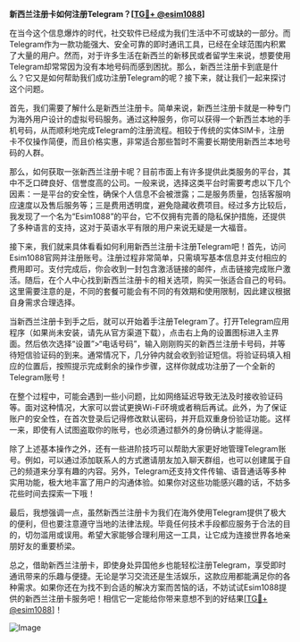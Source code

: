 **新西兰注册卡如何注册Telegram？[[TG💪+ @esim1088](https://t.me/s/esim1088)]**

在当今这个信息爆炸的时代，社交软件已经成为我们生活中不可或缺的一部分。而Telegram作为一款功能强大、安全可靠的即时通讯工具，已经在全球范围内积累了大量的用户。然而，对于许多生活在新西兰的新移民或者留学生来说，想要使用Telegram却常常因为没有本地号码而感到困扰。那么，新西兰注册卡到底是什么？它又是如何帮助我们成功注册Telegram的呢？接下来，就让我们一起来探讨这个问题。

首先，我们需要了解什么是新西兰注册卡。简单来说，新西兰注册卡就是一种专门为海外用户设计的虚拟号码服务。通过这种服务，你可以获得一个新西兰本地的手机号码，从而顺利地完成Telegram的注册流程。相较于传统的实体SIM卡，注册卡不仅操作简便，而且价格实惠，非常适合那些暂时不需要长期使用新西兰本地号码的人群。

那么，如何获取一张新西兰注册卡呢？目前市面上有许多提供此类服务的平台，其中不乏口碑良好、信誉度高的公司。一般来说，选择这类平台时需要考虑以下几个因素：一是平台的安全性，确保个人信息不会被泄露；二是服务质量，包括客服响应速度以及售后服务等；三是费用透明度，避免隐藏收费项目。经过多方比较后，我发现了一个名为“Esim1088”的平台，它不仅拥有完善的隐私保护措施，还提供了多种语言的支持，这对于英语水平有限的用户来说无疑是一大福音。

接下来，我们就来具体看看如何利用新西兰注册卡注册Telegram吧！首先，访问Esim1088官网并注册账号。注册过程非常简单，只需填写基本信息并支付相应的费用即可。支付完成后，你会收到一封包含激活链接的邮件，点击链接完成账户激活。随后，在个人中心找到新西兰注册卡的相关选项，购买一张适合自己的号码。这里需要注意的是，不同的套餐可能会有不同的有效期和使用限制，因此建议根据自身需求合理选择。

当新西兰注册卡到手之后，就可以开始着手注册Telegram了。打开Telegram应用程序（如果尚未安装，请先从官方渠道下载），点击右上角的设置图标进入主界面。然后依次选择“设置”>“电话号码”，输入刚刚购买的新西兰注册卡号码，并等待短信验证码的到来。通常情况下，几分钟内就会收到验证短信。将验证码填入相应的位置后，按照提示完成剩余的操作步骤，这样你就成功注册了一个全新的Telegram账号！

在整个过程中，可能会遇到一些小问题，比如网络延迟导致无法及时接收验证码等。面对这种情况，大家可以尝试更换Wi-Fi环境或者稍后再试。此外，为了保证账户的安全性，在首次登录后记得修改默认密码，并开启双重身份验证功能。这样一来，即使有人试图盗取你的账号，也必须通过额外的身份确认才能得逞。

除了上述基本操作之外，还有一些进阶技巧可以帮助大家更好地管理Telegram账号。例如，可以通过添加联系人的方式邀请朋友加入聊天群组，也可以创建属于自己的频道来分享有趣的内容。另外，Telegram还支持文件传输、语音通话等多种实用功能，极大地丰富了用户的沟通体验。如果你对这些功能感兴趣的话，不妨多花些时间去探索一下哦！

最后，我想强调一点，虽然新西兰注册卡为我们在海外使用Telegram提供了极大的便利，但也要注意遵守当地的法律法规。毕竟任何技术手段都应服务于合法的目的，切勿滥用或误用。希望大家能够合理利用这一工具，让它成为连接世界各地亲朋好友的重要桥梁。

总之，借助新西兰注册卡，即使身处异国他乡也能轻松注册Telegram，享受即时通讯带来的乐趣与便捷。无论是学习交流还是生活娱乐，这款应用都能满足你的各种需求。如果你还在为找不到合适的解决方案而苦恼的话，不妨试试Esim1088提供的新西兰注册卡服务吧！相信它一定能给你带来意想不到的好结果[[TG💪+ @esim1088](https://t.me/s/esim1088)]！

![Image](https://i.postimg.cc/4NQfJmqS/Snipaste-2025-05-13-00-14-12.png)